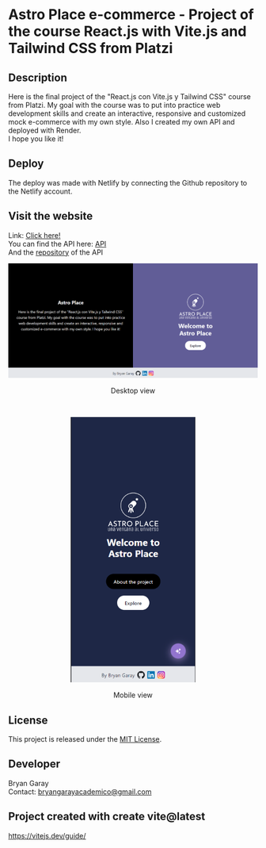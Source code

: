 # Astro Place e-commerce - Project of the course React.js with Vite.js and Tailwind CSS from Platzi

## Description
Here is the final project of the "React.js con Vite.js y Tailwind CSS" course from Platzi. 
My goal with the course was to put into practice web development skills and create an interactive, 
responsive and customized mock e-commerce with my own style. Also I created my own API and deployed with Render.
<br/>I hope you like it!
</p>

## Deploy 
The deploy was made with Netlify by connecting the Github repository to the Netlify account. 

## Visit the website
Link: <a href="https://astro-place-bg.netlify.app/" target="_blank" rel="noopener noreferrer">Click here!</a>
<br/>You can find the API here: <a href="https://astroplace-fake-api.onrender.com/" target="_blank" rel="noopener noreferrer">API</a>
<br/>And the <a href="https://github.com/BryanGaray99/astroplace-fake-api" target="_blank" rel="noopener noreferrer">repository</a> of the API

<p align="center">
  <img src="/src/Assets/astroplace-desktop.png" alt="Preview.png">
  <p align="center">Desktop view</p>
</p>
<br/>
<p align="center">
  <img src="/src/Assets/mobile2.png" alt="Preview.png" style="width: 50%; height: auto;">
  <p align="center">Mobile view</p>
</p>

## License
This project is released under the [MIT License](https://opensource.org/licenses/MIT).

## Developer
Bryan Garay
</br>Contact: bryangarayacademico@gmail.com

## Project created with create vite@latest
https://vitejs.dev/guide/
